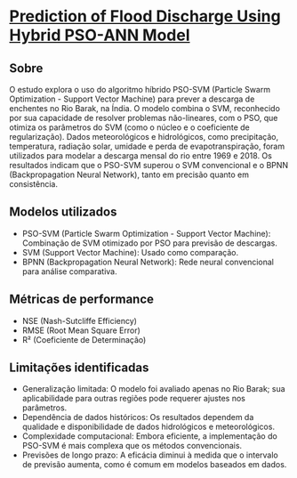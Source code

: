 # [Prediction of Flood Discharge Using Hybrid PSO-ANN Model](https://doi.org/10.1016/j.mex.2023.102060) 

## Sobre
O estudo explora o uso do algoritmo híbrido PSO-SVM (Particle Swarm Optimization - Support Vector Machine) para prever a descarga de enchentes no Rio Barak, na Índia. O modelo combina o SVM, reconhecido por sua capacidade de resolver problemas não-lineares, com o PSO, que otimiza os parâmetros do SVM (como o núcleo e o coeficiente de regularização). Dados meteorológicos e hidrológicos, como precipitação, temperatura, radiação solar, umidade e perda de evapotranspiração, foram utilizados para modelar a descarga mensal do rio entre 1969 e 2018. Os resultados indicam que o PSO-SVM superou o SVM convencional e o BPNN (Backpropagation Neural Network), tanto em precisão quanto em consistência.

## Modelos utilizados
- PSO-SVM (Particle Swarm Optimization - Support Vector Machine): Combinação de SVM otimizado por PSO para previsão de descargas.
- SVM (Support Vector Machine): Usado como comparação.
- BPNN (Backpropagation Neural Network): Rede neural convencional para análise comparativa.

## Métricas de performance
- NSE (Nash-Sutcliffe Efficiency)
- RMSE (Root Mean Square Error)
- R² (Coeficiente de Determinação)

## Limitações identificadas
- Generalização limitada: O modelo foi avaliado apenas no Rio Barak; sua aplicabilidade para outras regiões pode requerer ajustes nos parâmetros.
- Dependência de dados históricos: Os resultados dependem da qualidade e disponibilidade de dados hidrológicos e meteorológicos.
- Complexidade computacional: Embora eficiente, a implementação do PSO-SVM é mais complexa que os métodos convencionais.
- Previsões de longo prazo: A eficácia diminui à medida que o intervalo de previsão aumenta, como é comum em modelos baseados em dados.